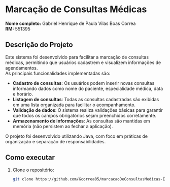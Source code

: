 # Marcação de Consultas Médicas

**Nome completo:** Gabriel Henrique de Paula Vilas Boas Correa  
**RM:** 551395

## Descrição do Projeto

Este sistema foi desenvolvido para facilitar a marcação de consultas médicas, permitindo que usuários cadastrem e visualizem informações de agendamentos.  
As principais funcionalidades implementadas são:

- **Cadastro de consultas**: Os usuários podem inserir novas consultas informando dados como nome do paciente, especialidade médica, data e horário.
- **Listagem de consultas**: Todas as consultas cadastradas são exibidas em uma lista organizada para facilitar o acompanhamento.
- **Validação de dados**: O sistema realiza validações básicas para garantir que todos os campos obrigatórios sejam preenchidos corretamente.
- **Armazenamento de informações**: As consultas são mantidas em memória (não persistem ao fechar a aplicação).

O projeto foi desenvolvido utilizando Java, com foco em práticas de organização e separação de responsabilidades.

## Como executar

1. Clone o repositório:
   ```bash
   git clone https://github.com/Gcorrea05/marcacaoDeConsultasMedicas-EC.git
